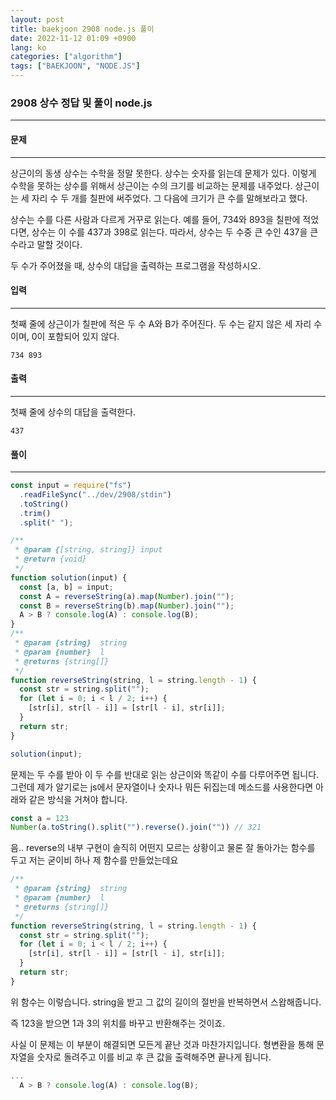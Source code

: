 ```yaml
---
layout: post
title: baekjoon 2908 node.js 풀이
date: 2022-11-12 01:09 +0900
lang: ko
categories: ["algorithm"]
tags: ["BAEKJOON", "NODE.JS"]
---
```


###  2908 상수 정답 및 풀이 node.js 

--- 

#### 문제 

--- 
상근이의 동생 상수는 수학을 정말 못한다. 상수는 숫자를 읽는데 문제가 있다. 이렇게 수학을 못하는 상수를 위해서 상근이는 수의 크기를 비교하는 문제를 내주었다. 상근이는 세 자리 수 두 개를 칠판에 써주었다. 그 다음에 크기가 큰 수를 말해보라고 했다.

상수는 수를 다른 사람과 다르게 거꾸로 읽는다. 예를 들어, 734와 893을 칠판에 적었다면, 상수는 이 수를 437과 398로 읽는다. 따라서, 상수는 두 수중 큰 수인 437을 큰 수라고 말할 것이다.

두 수가 주어졌을 때, 상수의 대답을 출력하는 프로그램을 작성하시오.

#### 입력
--- 
첫째 줄에 상근이가 칠판에 적은 두 수 A와 B가 주어진다. 두 수는 같지 않은 세 자리 수이며, 0이 포함되어 있지 않다.
```
734 893
```
#### 출력
--- 
첫째 줄에 상수의 대답을 출력한다.
```
437
```
#### 풀이
--- 

```js
const input = require("fs")
  .readFileSync("../dev/2908/stdin")
  .toString()
  .trim()
  .split(" ");

/**
 * @param {[string, string]} input
 * @return {void}
 */
function solution(input) {
  const [a, b] = input;
  const A = reverseString(a).map(Number).join("");
  const B = reverseString(b).map(Number).join("");
  A > B ? console.log(A) : console.log(B);
}
/**
 * @param {string}  string
 * @param {number}  l
 * @returns {string[]}
 */
function reverseString(string, l = string.length - 1) {
  const str = string.split("");
  for (let i = 0; i < l / 2; i++) {
    [str[i], str[l - i]] = [str[l - i], str[i]];
  }
  return str;
}

solution(input);
```

문제는 두 수를 받아 이 두 수를 반대로 읽는 상근이와 똑같이 수를 다루어주면 됩니다.
그런데 제가 알기로는 js에서 문자열이나 숫자나 뭐든 뒤집는데 메소드를 사용한다면 아래와 같은 방식을 거쳐야 합니다.

```js
const a = 123
Number(a.toString().split("").reverse().join("")) // 321
```
음.. reverse의 내부 구현이 솔직히 어떤지 모르는 상황이고 물론 잘 돌아가는 함수를 두고 저는 굳이비 하나 제 함수를 만들었는데요


```js
/**
 * @param {string}  string
 * @param {number}  l
 * @returns {string[]}
 */
function reverseString(string, l = string.length - 1) {
  const str = string.split("");
  for (let i = 0; i < l / 2; i++) {
    [str[i], str[l - i]] = [str[l - i], str[i]];
  }
  return str;
}
```
위 함수는 이렇습니다. string을 받고 그 값의 길이의 절반을 반복하면서 스왑해줍니다.

즉 123을 받으면 1과 3의 위치를 바꾸고 반환해주는 것이죠.

사실 이 문제는 이 부분이 해결되면 모든게 끝난 것과 마찬가지입니다.
형변환을 통해 문자열을 숫자로 돌려주고 이를 비교 후 큰 값을 출력해주면 끝나게 됩니다.

```js
...
  A > B ? console.log(A) : console.log(B);
```